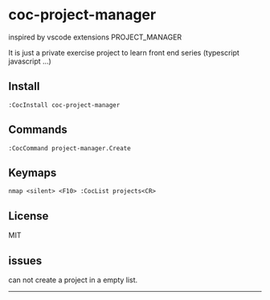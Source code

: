 # coc-project-manager

inspired by vscode extensions PROJECT_MANAGER

It is just a private exercise project to learn front end series (typescript javascript ...)

## Install

`:CocInstall coc-project-manager`

## Commands

```
:CocCommand project-manager.Create
```

## Keymaps

```
nmap <silent> <F10> :CocList projects<CR>
```

## License

MIT


## issues
can not create a project in a empty list.

---
